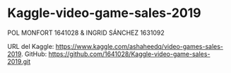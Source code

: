 # Kaggle-video-game-sales-2019 
POL MONFORT 1641028 & INGRID SÁNCHEZ 1631092

URL del Kaggle: https://www.kaggle.com/ashaheedq/video-games-sales-2019. 
GitHub: https://github.com/1641028/Kaggle-video-game-sales-2019.git